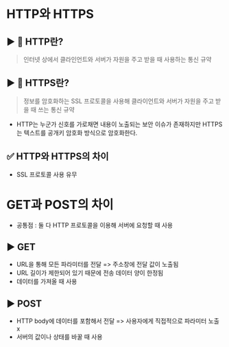 # HTTP와 HTTPS
## ▶ 📗 HTTP란?
> 인터넷 상에서 클라인언트와 서버가 자원을 주고 받을 때 사용하는 통신 규약


## ▶ 📗 HTTPS란?
> 정보를 암호화하는 SSL 프로토콜을 사용해 클라이언트와 서버가 자원을 주고 받을 때 쓰는 통신 규약
- HTTP는 누군가 신호를 가로채면 내용이 노출되는 보안 이슈가 존재하지만 HTTPS는 텍스트를 공개키 암호화 방식으로 암호화한다.

## ✅ HTTP와 HTTPS의 차이
- SSL 프로토콜 사용 유무


# GET과 POST의 차이
- 공통점 : 둘 다 HTTP 프로토콜을 이용해 서버에 요청할 때 사용

## ▶ GET
- URL을 통해 모든 파라미터를 전달 => 주소창에 전달 값이 노출됨
- URL 길이가 제한되어 있기 때문에 전송 데이터 양이 한정됨
- 데이터를 가져올 때 사용

## ▶ POST
- HTTP body에 데이터를 포함해서 전달 => 사용자에게 직접적으로 파라미터 노출 x
- 서버의 값이나 상태를 바꿀 때 사용

